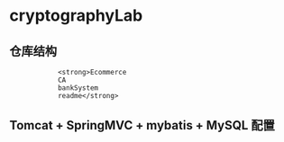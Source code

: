 # cryptographyLab

## 仓库结构
                <strong>Ecommerce
                CA
                bankSystem
                readme</strong>
## Tomcat + SpringMVC + mybatis + MySQL 配置
